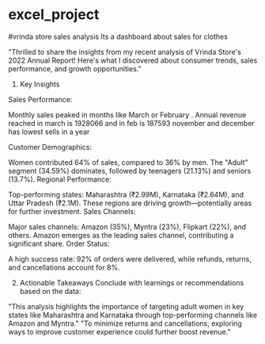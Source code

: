 # excel_project
#vrinda store sales analysis 
Its a dashboard about sales for clothes

"Thrilled to share the insights from my recent analysis of Vrinda Store's 2022 Annual Report! Here's what I discovered about consumer trends, sales performance, and growth opportunities."

1. Key Insights

Sales Performance:

Monthly sales peaked in  months like March or February  .
Annual revenue reached in march is 1928066 and in feb is 187593
november and december has lowest sells in a year

Customer Demographics:

Women contributed 64% of sales, compared to 36% by men.
The "Adult" segment (34.59%) dominates, followed by teenagers (21.13%) and seniors (13.7%).
Regional Performance:

Top-performing states: Maharashtra (₹2.99M), Karnataka (₹2.64M), and Uttar Pradesh (₹2.1M).
These regions are driving growth—potentially areas for further investment.
Sales Channels:

Major sales channels: Amazon (35%), Myntra (23%), Flipkart (22%), and others.
Amazon emerges as the leading sales channel, contributing a significant share.
Order Status:

A high success rate: 92% of orders were delivered, while refunds, returns, and cancellations account for 8%.

2. Actionable Takeaways
Conclude with learnings or recommendations based on the data:

"This analysis highlights the importance of targeting adult women in key states like Maharashtra and Karnataka through top-performing channels like Amazon and Myntra."
"To minimize returns and cancellations, exploring ways to improve customer experience could further boost revenue."


